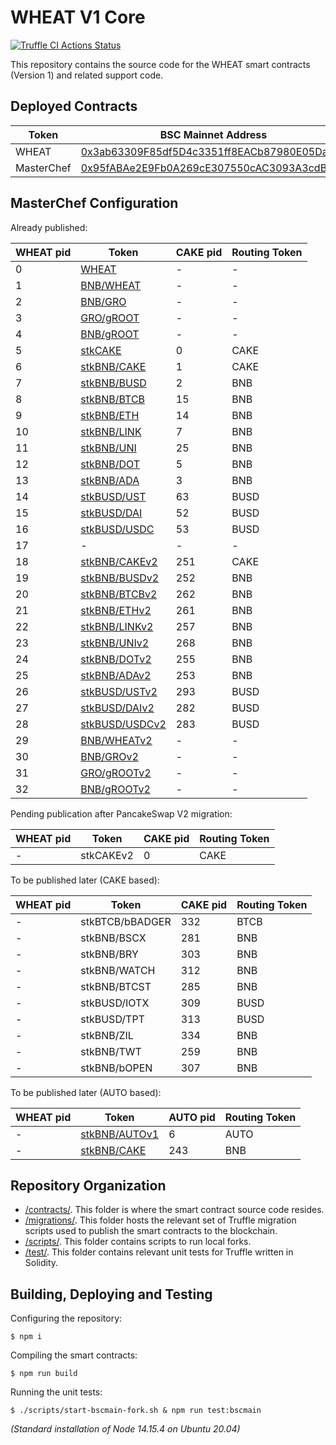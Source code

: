 # WHEAT V1 Core

[![Truffle CI Actions Status](https://github.com/GrowthDeFi/wheat-v1-core/workflows/Truffle%20CI/badge.svg)](https://github.com/GrowthDeFi/wheat-v1-core/actions)

This repository contains the source code for the WHEAT smart contracts
(Version 1) and related support code.

## Deployed Contracts

| Token         | BSC Mainnet Address                                                                                                  |
| ------------- | -------------------------------------------------------------------------------------------------------------------- |
| WHEAT         | [0x3ab63309F85df5D4c3351ff8EACb87980E05Da4E](https://bscscan.com/address/0x3ab63309F85df5D4c3351ff8EACb87980E05Da4E) |
| MasterChef    | [0x95fABAe2E9Fb0A269cE307550cAC3093A3cdB448](https://bscscan.com/address/0x95fABAe2E9Fb0A269cE307550cAC3093A3cdB448) |

## MasterChef Configuration

Already published:

| WHEAT pid | Token                                                                                    | CAKE pid | Routing Token |
| ----------| ---------------------------------------------------------------------------------------- | -------- | ------------- |
| 0         | [WHEAT](https://bscscan.com/address/0x3ab63309F85df5D4c3351ff8EACb87980E05Da4E)          | -        | -             |
| 1         | [BNB/WHEAT](https://bscscan.com/address/0xba2aBFfaF06A83AC2a4beE91bB009409EE0c771D)      | -        | -             |
| 2         | [BNB/GRO](https://bscscan.com/address/0x5eEb5A7d5229687698825d30e8302A56c5404d4b)        | -        | -             |
| 3         | [GRO/gROOT](https://bscscan.com/address/0xd665A0b6293C6Bc05D3823Acb0c1596D4B88F3B2)      | -        | -             |
| 4         | [BNB/gROOT](https://bscscan.com/address/0x7Fb2C6B9377480FcFB3afB987fD5be6F6139d8c4)      | -        | -             |
| 5         | [stkCAKE](https://bscscan.com/address/0x84BA65DB2da175051E25F86e2f459C863CBb3E0C)        | 0        | CAKE          |
| 6         | [stkBNB/CAKE](https://bscscan.com/address/0xb290b079d7386C8e6F7a01F2f83c760aD807752C)    | 1        | CAKE          |
| 7         | [stkBNB/BUSD](https://bscscan.com/address/0x5cce1C68Db563586e10bc0B8Ef7b65265971cD91)    | 2        | BNB           |
| 8         | [stkBNB/BTCB](https://bscscan.com/address/0x61f6Fa43D16890382E38E32Fd02C7601A271f133)    | 15       | BNB           |
| 9         | [stkBNB/ETH](https://bscscan.com/address/0xc9e459BF16C10A40bc7daa4a2366ac685cEe784F)     | 14       | BNB           |
| 10        | [stkBNB/LINK](https://bscscan.com/address/0xB2a97CC57AC2229a4017227cf71a28271a89f569)    | 7        | BNB           |
| 11        | [stkBNB/UNI](https://bscscan.com/address/0x12821BE81Ee152DF53bEa1b9ad0B45A6d95B1ad5)     | 25       | BNB           |
| 12        | [stkBNB/DOT](https://bscscan.com/address/0x9Be3593e1784E6Dc8A0b77760aA9e917Ed579676)     | 5        | BNB           |
| 13        | [stkBNB/ADA](https://bscscan.com/address/0x13342abC6FD747dE2F11c58cB32f7326BE331183)     | 3        | BNB           |
| 14        | [stkBUSD/UST](https://bscscan.com/address/0xd27F9D92cb456603FCCdcF2eBA92Db585140D969)    | 63       | BUSD          |
| 15        | [stkBUSD/DAI](https://bscscan.com/address/0xEe827483fb49a72C8c13C460275e39f7A59fB439)    | 52       | BUSD          |
| 16        | [stkBUSD/USDC](https://bscscan.com/address/0x97527E4033CAdD548eB2Eb5dB3BCdd8BF21f925D)   | 53       | BUSD          |
| 17        | -                                                                                        | -        | -             |
| 18        | [stkBNB/CAKEv2](https://bscscan.com/address/0x4291474e88E2fEE6eC5B8c28F4Ed2075cEf5B803)  | 251      | CAKE          |
| 19        | [stkBNB/BUSDv2](https://bscscan.com/address/0xdC4D358B34619e4fE7feb28bE301B2FBe4F3aFf9)  | 252      | BNB           |
| 20        | [stkBNB/BTCBv2](https://bscscan.com/address/0xA561fa603bf0B43Cb0d0911EeccC8B6777d3401B)  | 262      | BNB           |
| 21        | [stkBNB/ETHv2](https://bscscan.com/address/0x28e6aa3DD98372Da0959Abe9d0efeB4455d4dFe1)   | 261      | BNB           |
| 22        | [stkBNB/LINKv2](https://bscscan.com/address/0x3B88a64D0B9fA485B71c98B00D799aa8D1aEe9E3)  | 257      | BNB           |
| 23        | [stkBNB/UNIv2](https://bscscan.com/address/0x515785CE5D5e94f93fe41Ed3fd83779Fb3Aff8A4)   | 268      | BNB           |
| 24        | [stkBNB/DOTv2](https://bscscan.com/address/0x53073f685474341cdc765F97E7CFB2F427BD9db9)   | 255      | BNB           |
| 25        | [stkBNB/ADAv2](https://bscscan.com/address/0xf5aFfe3459813AB193329E53f17098806709046A)   | 253      | BNB           |
| 26        | [stkBUSD/USTv2](https://bscscan.com/address/0x5141da4ab5b3e13ceE7B10980aE6bB848FdB59Cd)  | 293      | BUSD          |
| 27        | [stkBUSD/DAIv2](https://bscscan.com/address/0x691e486b5F7E39e90d37485164fAbDDd93aE43cD)  | 282      | BUSD          |
| 28        | [stkBUSD/USDCv2](https://bscscan.com/address/0xae35A19F1DAc62AD3794773D5f0983f05073D0f2) | 283      | BUSD          |
| 29        | [BNB/WHEATv2](https://bscscan.com/address/0xD58F6FC430BFd33e07566541D91b80143d1D3BB5)    | -        | -             |
| 30        | [BNB/GROv2](https://bscscan.com/address/0x2e9AC5cFCD34E98d5edD9b31A48922f8c664b673)      | -        | -             |
| 31        | [GRO/gROOTv2](https://bscscan.com/address/0x6Fc18618a58e2A5ff0877E0561B8724d135DFC00)    | -        | -             |
| 32        | [BNB/gROOTv2](https://bscscan.com/address/0x0d5B76B7120736000D20A5E33bFF2185DCA79e9a)    | -        | -             |

Pending publication after PancakeSwap V2 migration:

| WHEAT pid | Token                                                                                    | CAKE pid | Routing Token |
| ----------| ---------------------------------------------------------------------------------------- | -------- | ------------- |
| -         | stkCAKEv2                                                                                | 0        | CAKE          |

To be published later (CAKE based):

| WHEAT pid | Token                                                                                    | CAKE pid | Routing Token |
| ----------| ---------------------------------------------------------------------------------------- | -------- | ------------- |
| -         | stkBTCB/bBADGER                                                                          | 332      | BTCB          |
| -         | stkBNB/BSCX                                                                              | 281      | BNB           |
| -         | stkBNB/BRY                                                                               | 303      | BNB           |
| -         | stkBNB/WATCH                                                                             | 312      | BNB           |
| -         | stkBNB/BTCST                                                                             | 285      | BNB           |
| -         | stkBUSD/IOTX                                                                             | 309      | BUSD          |
| -         | stkBUSD/TPT                                                                              | 313      | BUSD          |
| -         | stkBNB/ZIL                                                                               | 334      | BNB           |
| -         | stkBNB/TWT                                                                               | 259      | BNB           |
| -         | stkBNB/bOPEN                                                                             | 307      | BNB           |

To be published later (AUTO based):

| WHEAT pid | Token                                                                                    | AUTO pid | Routing Token |
| ----------| ---------------------------------------------------------------------------------------- | -------- | ------------- |
| -         | [stkBNB/AUTOv1](https://bscscan.com/address/0x30cD3DF94b0FA799F946efB3CcB9E9902069aAEB)  | 6        | AUTO          |
| -         | [stkBNB/CAKE](https://bscscan.com/address/0x77A0b791F01454b15f402618B41aA34ec165b98f)    | 243      | BNB           |

## Repository Organization

* [/contracts/](contracts). This folder is where the smart contract source code
  resides.
* [/migrations/](migrations). This folder hosts the relevant set of Truffle
  migration scripts used to publish the smart contracts to the blockchain.
* [/scripts/](scripts). This folder contains scripts to run local forks.
* [/test/](test). This folder contains relevant unit tests for Truffle written
  in Solidity.

## Building, Deploying and Testing

Configuring the repository:

    $ npm i

Compiling the smart contracts:

    $ npm run build

Running the unit tests:

    $ ./scripts/start-bscmain-fork.sh & npm run test:bscmain

_(Standard installation of Node 14.15.4 on Ubuntu 20.04)_
